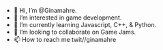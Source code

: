 - 👋 Hi, I’m @Ginamahre.
- 👀 I’m interested in game development.
- 🌱 I’m currently learning Javascript, C++, & Python.
- 💞️ I’m looking to collaborate on Game Jams.
- 📫 How to reach me twit//ginamahre

<!---
redmecha/redmecha is a ✨ special ✨ repository because its `README.md` (this file) appears on your GitHub profile.
You can click the Preview link to take a look at your changes.
--->
